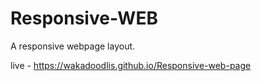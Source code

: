 # Responsive-WEB
A responsive webpage layout.


live -  https://wakadoodlis.github.io/Responsive-web-page
